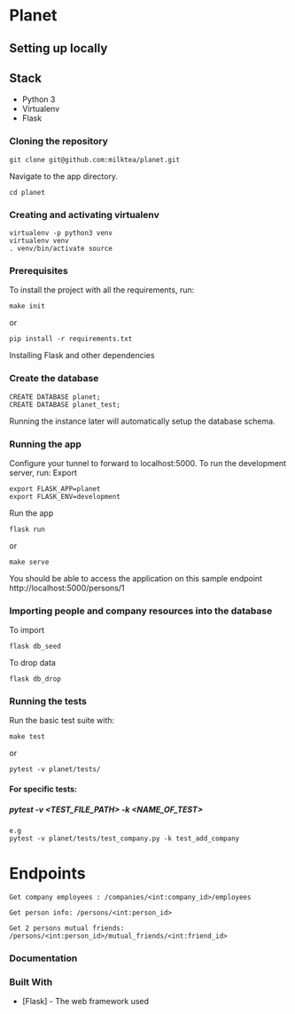 # Planet

## Setting up locally

## Stack

- Python 3
- Virtualenv
- Flask


### Cloning the repository
```
git clone git@github.com:milktea/planet.git
```
Navigate to the app directory.
```
cd planet
```

### Creating and activating virtualenv
```
virtualenv -p python3 venv
virtualenv venv
. venv/bin/activate source
```

### Prerequisites
To install the project with all the requirements, run:
```
make init
```
or
```
pip install -r requirements.txt
```
Installing Flask and other dependencies


### Create the database
```
CREATE DATABASE planet;
CREATE DATABASE planet_test;
```
Running the instance later will automatically setup the database schema.

### Running the app
Configure your tunnel to forward to localhost:5000. To run the development server, run:
Export
```
export FLASK_APP=planet
export FLASK_ENV=development
```
Run the app
```
flask run
```
or
```
make serve
```
You should be able to access the application on this sample endpoint
http://localhost:5000/persons/1

### Importing people and company resources into the database

To import
```
flask db_seed
```
To drop data
```
flask db_drop
```


### Running the tests

Run the basic test suite with:
```
make test
```
or
```
pytest -v planet/tests/
```
#### For specific tests:

##### pytest -v <TEST_FILE_PATH> -k <NAME_OF_TEST>
```
e.g
pytest -v planet/tests/test_company.py -k test_add_company
```

# Endpoints
    Get company employees : /companies/<int:company_id>/employees

    Get person info: /persons/<int:person_id>

    Get 2 persons mutual friends: /persons/<int:person_id>/mutual_friends/<int:friend_id>


### Documentation



### Built With

* [Flask] - The web framework used
